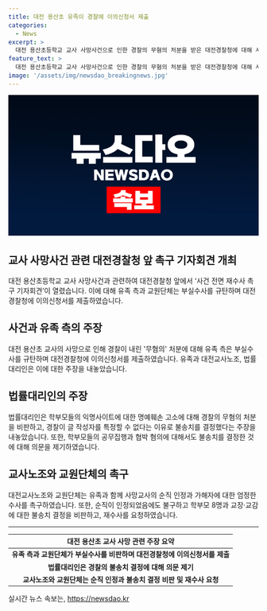 ```yaml
---
title: 대전 용산초 유족이 경찰에 이의신청서 제출
categories:
  - News
excerpt: >
  대전 용산초등학교 교사 사망사건으로 인한 경찰의 무혐의 처분을 받은 대전경찰청에 대해 사망교사의 유족 측과 교원단체가 부실수사를 규탄하며 재수사를 요구하는 기자회견을 열었다. 유족의 법률대리인은 경찰의 수사결과에 대해 불만을 표명하고, 이에 대한 검찰의 법리 판단을 요청했다. 대전교사노조와 교원단체도 순직 인정과 가해자 엄정 수사를 촉구하며 관련 피켓을 들고 요구했다. 사건과 관련하여 여러 쟁점들이 제기되고, 유족은 생전 고인의 아동학대로 인한 고통을 호소하며 순직과 가해자에 대한 책임을 요구하고 있다.
feature_text: >
  대전 용산초등학교 교사 사망사건으로 인한 경찰의 무혐의 처분을 받은 대전경찰청에 대해 사망교사의 유족 측과 교원단체가 부실수사를 규탄하며 재수사를 요구하는 기자회견을 열었다. 유족의 법률대리인은 경찰의 수사결과에 대해 불만을 표명하고, 이에 대한 검찰의 법리 판단을 요청했다. 대전교사노조와 교원단체도 순직 인정과 가해자 엄정 수사를 촉구하며 관련 피켓을 들고 요구했다. 사건과 관련하여 여러 쟁점들이 제기되고, 유족은 생전 고인의 아동학대로 인한 고통을 호소하며 순직과 가해자에 대한 책임을 요구하고 있다.
image: '/assets/img/newsdao_breakingnews.jpg'
---
```


<p><img src="/assets/img/newsdao_breakingnews.jpg" alt="pcversion 속보" /></p>

<h2 data-ke-size="size26">교사 사망사건 관련 대전경찰청 앞 촉구 기자회견 개최</h2>

<p data-ke-size="size16">대전 용산초등학교 교사 사망사건과 관련하여 대전경찰청 앞에서 ‘사건 전면 재수사 촉구 기자회견’이 열렸습니다. 이에 대해 유족 측과 교원단체는 부실수사를 규탄하며 대전경찰청에 이의신청서를 제출하였습니다.</p>

<h2 data-ke-size="size24">사건과 유족 측의 주장</h2>

<p data-ke-size="size16">대전 용산초 교사의 사망으로 인해 경찰이 내린 '무혐의' 처분에 대해 유족 측은 부실수사를 규탄하며 대전경찰청에 이의신청서를 제출하였습니다. 유족과 대전교사노조, 법률대리인은 이에 대한 주장을 내놓았습니다.</p>

<h2 data-ke-size="size24">법률대리인의 주장</h2>

<p data-ke-size="size16">법률대리인은 학부모들의 익명사이트에 대한 명예훼손 고소에 대해 경찰의 무혐의 처분을 비판하고, 경찰이 글 작성자를 특정할 수 없다는 이유로 불송치를 결정했다는 주장을 내놓았습니다. 또한, 학부모들의 공무집행과 협박 혐의에 대해서도 불송치를 결정한 것에 대해 의문을 제기하였습니다.</p>

<h2 data-ke-size="size24">교사노조와 교원단체의 촉구</h2>

<p data-ke-size="size16">대전교사노조와 교원단체는 유족과 함께 사망교사의 순직 인정과 가해자에 대한 엄정한 수사를 촉구하였습니다. 또한, 순직이 인정되었음에도 불구하고 학부모 8명과 교장·교감에 대한 불송치 결정을 비판하고, 재수사를 요청하였습니다.</p>

<hr>

<table>
    <thead>
        <tr>
            <th style="text-align: center;">대전 용산초 교사 사망 관련 주장 요약</th>
        </tr>
    </thead>
    <tbody>
        <tr>
            <td style="text-align: center; height: 17px;"><b>유족 측과 교원단체가 부실수사를 비판하며 대전경찰청에 이의신청서를 제출</b></td>
        </tr>
        <tr>
            <td style="text-align: center; height: 17px;"><b>법률대리인은 경찰의 불송치 결정에 대해 의문 제기</b></td>
        </tr>
        <tr>
            <td style="text-align: center; height: 17px;"><b>교사노조와 교원단체는 순직 인정과 불송치 결정 비판 및 재수사 요청</b></td>
        </tr>
    </tbody>
</table>
실시간 뉴스 속보는, <a href="https://newsdao.kr" rel="dofollow">https://newsdao.kr</a>



